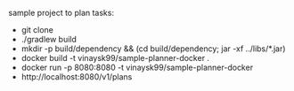 sample project to plan tasks:
* git clone
* ./gradlew build
* mkdir -p build/dependency && (cd build/dependency; jar -xf ../libs/*.jar)
* docker build -t vinaysk99/sample-planner-docker .
* docker run -p 8080:8080 -t vinaysk99/sample-planner-docker
* http://localhost:8080/v1/plans